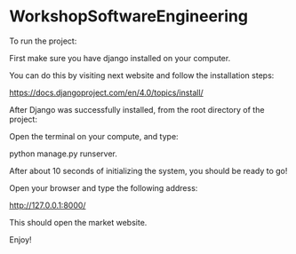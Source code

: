 # WorkshopSoftwareEngineering

To run the project:

First make sure you have django installed on your computer.

You can do this by visiting next website and follow the installation steps:

https://docs.djangoproject.com/en/4.0/topics/install/


After Django was successfully installed, from the root directory of the project:

Open the terminal on your compute, and type:

python manage.py runserver.

After about 10 seconds of initializing the system, you should be ready to go!


Open your browser and type the following address:

http://127.0.0.1:8000/

This should open the market website.


Enjoy!
